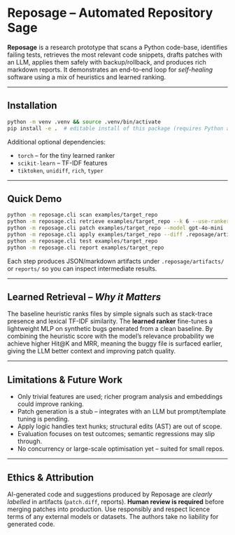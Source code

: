 # Reposage – Automated Repository Sage

**Reposage** is a research prototype that scans a Python code-base, identifies failing tests, retrieves the most relevant code snippets, drafts patches with an LLM, applies them safely with backup/rollback, and produces rich markdown reports.  It demonstrates an end-to-end loop for _self-healing_ software using a mix of heuristics and learned ranking.

---

## Installation
```bash
python -m venv .venv && source .venv/bin/activate
pip install -e .  # editable install of this package (requires Python ≥3.9)
```
Additional optional dependencies:
* `torch` – for the tiny learned ranker
* `scikit-learn` – TF-IDF features
* `tiktoken`, `unidiff`, `rich`, `typer`

---

## Quick Demo
```bash
python -m reposage.cli scan examples/target_repo
python -m reposage.cli retrieve examples/target_repo --k 6 --use-ranker
python -m reposage.cli patch examples/target_repo --model gpt-4o-mini
python -m reposage.cli apply examples/target_repo --diff .reposage/artifacts/patch.diff
python -m reposage.cli test examples/target_repo
python -m reposage.cli report examples/target_repo
```
Each step produces JSON/markdown artifacts under `.reposage/artifacts/` or `reports/` so you can inspect intermediate results.

---

## Learned Retrieval – _Why it Matters_
The baseline heuristic ranks files by simple signals such as stack-trace presence and lexical TF-IDF similarity.  The **learned ranker** fine-tunes a lightweight MLP on synthetic bugs generated from a clean baseline.  By combining the heuristic score with the model’s relevance probability we achieve higher Hit@K and MRR, meaning the buggy file is surfaced earlier, giving the LLM better context and improving patch quality.

---

## Limitations & Future Work
* Only trivial features are used; richer program analysis and embeddings could improve ranking.
* Patch generation is a stub – integrates with an LLM but prompt/template tuning is pending.
* Apply logic handles text hunks; structural edits (AST) are out of scope.
* Evaluation focuses on test outcomes; semantic regressions may slip through.
* No concurrency or large-scale optimisation yet – suited for small repos.

---

## Ethics & Attribution
AI-generated code and suggestions produced by Reposage are _clearly labelled_ in artifacts (`patch.diff`, reports).  **Human review is required** before merging patches into production.  Use responsibly and respect licence terms of any external models or datasets.  The authors take no liability for generated code.